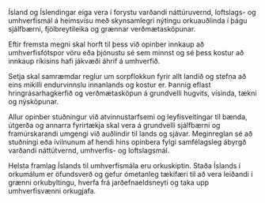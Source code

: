 Ísland og Íslendingar eiga vera í forystu varðandi náttúruvernd, loftslags- og umhverfismál á heimsvísu með skynsamlegri nýtingu orkuauðlinda í þágu sjálfbærni, fjölbreytileika og grænnar verðmætasköpunar.

Eftir fremsta megni skal horft til þess við opinber innkaup að umhverfisfótspor vöru eða þjónustu sé sem minnst og sé þess kostur að innkaup ríkisins hafi jákvæði áhrif á umhverfið.

Setja skal samræmdar reglur um sorpflokkun fyrir allt landið og stefna að eins mikilli endurvinnslu innanlands og kostur er. Þannig eflast hringrásarhagkerfið og verðmætasköpun á grundvelli hugvits, vísinda, tækni og nýsköpunar.

Allur opinber stuðningur við atvinnustarfsemi og leyfisveitingar til bænda, útgerða og annarra fyrirtækja skal vera á grundvelli sjálfbærni og framúrskarandi umgengi við auðlindir til lands og sjávar. Meginreglan sé að stuðningi eða ívilnunum af hendi hins opinbera fylgi samfélagsleg ábyrgð varðandi náttútvernd, umhverfis- og loftslagsmál.

Helsta framlag Íslands til umhverfismála eru orkuskiptin. Staða Íslands í orkumálum er öfundsverð og gefur ómetanleg tækifæri til að vera leiðandi í grænni orkubyltingu, hverfa frá jarðefnaeldsneyti og taka upp umhverfisvænni orkugjafa.
